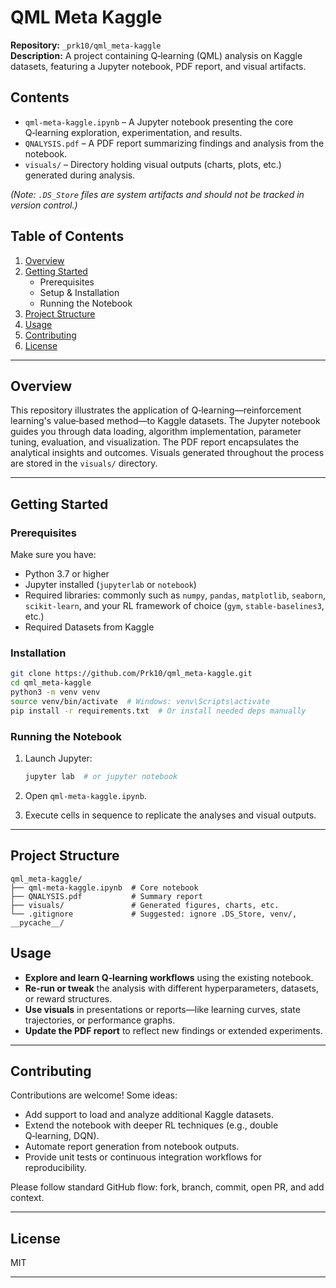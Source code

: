 # QML Meta Kaggle

**Repository:** `_prk10/qml_meta‑kaggle`  
**Description:** A project containing Q‑learning (QML) analysis on Kaggle datasets, featuring a Jupyter notebook, PDF report, and visual artifacts.

## Contents

- `qml‑meta‑kaggle.ipynb` – A Jupyter notebook presenting the core Q‑learning exploration, experimentation, and results.
- `QNALYSIS.pdf` – A PDF report summarizing findings and analysis from the notebook.
- `visuals/` – Directory holding visual outputs (charts, plots, etc.) generated during analysis.

*(Note: `.DS_Store` files are system artifacts and should not be tracked in version control.)*

## Table of Contents

1. [Overview](#overview)  
2. [Getting Started](#getting‑started)  
   - Prerequisites  
   - Setup & Installation  
   - Running the Notebook  
3. [Project Structure](#project‑structure)  
4. [Usage](#usage)  
5. [Contributing](#contributing)  
6. [License](#license)  

---

## Overview

This repository illustrates the application of Q‑learning—reinforcement learning's value‑based method—to Kaggle datasets. The Jupyter notebook guides you through data loading, algorithm implementation, parameter tuning, evaluation, and visualization. The PDF report encapsulates the analytical insights and outcomes. Visuals generated throughout the process are stored in the `visuals/` directory.

---

## Getting Started

### Prerequisites

Make sure you have:

- Python 3.7 or higher  
- Jupyter installed (`jupyterlab` or `notebook`)  
- Required libraries: commonly such as `numpy`, `pandas`, `matplotlib`, `seaborn`, `scikit-learn`, and your RL framework of choice (`gym`, `stable‑baselines3`, etc.)
- Required Datasets from Kaggle

### Installation

```bash
git clone https://github.com/Prk10/qml_meta-kaggle.git
cd qml_meta-kaggle
python3 -m venv venv
source venv/bin/activate  # Windows: venv\Scripts\activate
pip install -r requirements.txt  # Or install needed deps manually
```

### Running the Notebook

1. Launch Jupyter:

   ```bash
   jupyter lab  # or jupyter notebook
   ```

2. Open `qml-meta-kaggle.ipynb`.

3. Execute cells in sequence to replicate the analyses and visual outputs.


---

## Project Structure

```
qml_meta-kaggle/
├── qml-meta-kaggle.ipynb  # Core notebook
├── QNALYSIS.pdf           # Summary report
├── visuals/               # Generated figures, charts, etc.
└── .gitignore             # Suggested: ignore .DS_Store, venv/, __pycache__/
```


## Usage

- **Explore and learn Q‑learning workflows** using the existing notebook.
- **Re-run or tweak** the analysis with different hyperparameters, datasets, or reward structures.
- **Use visuals** in presentations or reports—like learning curves, state trajectories, or performance graphs.
- **Update the PDF report** to reflect new findings or extended experiments.

---

## Contributing

Contributions are welcome! Some ideas:

- Add support to load and analyze additional Kaggle datasets.
- Extend the notebook with deeper RL techniques (e.g., double Q‑learning, DQN).
- Automate report generation from notebook outputs.
- Provide unit tests or continuous integration workflows for reproducibility.

Please follow standard GitHub flow: fork, branch, commit, open PR, and add context.

---

## License
MIT


---

